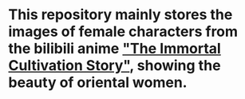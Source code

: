 # This repository mainly stores the images of female characters from the bilibili anime ["The Immortal Cultivation Story"](https://www.bilibili.com/bangumi/media/md28223043), showing the beauty of oriental women.
